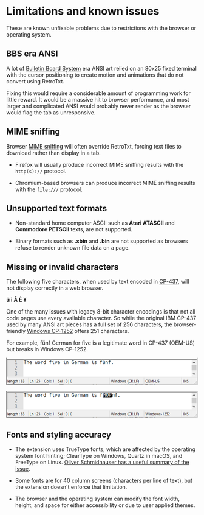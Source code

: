 # Limitations and known issues

These are known unfixable problems due to restrictions with the browser or operating system.

## BBS era ANSI

A lot of [Bulletin Board System](https://spectrum.ieee.org/tech-history/cyberspace/social-medias-dialup-ancestor-the-bulletin-board-system) era ANSI art relied on an 80x25 fixed terminal with the cursor positioning to create motion and animations that do not convert using RetroTxt.

Fixing this would require a considerable amount of programming work for little reward. It would be a massive hit to browser performance, and most larger and complicated ANSI would probably never render as the browser would flag the tab as unresponsive.
## MIME sniffing

Browser [MIME sniffing](https://en.wikipedia.org/wiki/Content_sniffing) will often override RetroTxt, forcing text files to download rather than display in a tab.

- Firefox will usually produce incorrect MIME sniffing results with the `http(s)://` protocol.

- Chromium-based browsers can produce incorrect MIME sniffing results with the `file:///` protocol.
## Unsupported text formats

- Non-standard home computer ASCII such as **Atari ATASCII** and **Commodore PETSCII** texts, are not supported.

- Binary formats such as **.xbin** and **.bin** are not supported as browsers refuse to render unknown file data on a page.

## Missing or invalid characters

The following five characters, when used by text encoded in [CP-437](https://en.wikipedia.org/wiki/Code_page_437), will not display correctly in a web browser.

**ü ì Å É ¥**

One of the many issues with legacy 8-bit character encodings is that not all code pages use every available character. So while the original IBM CP-437 used by many ANSI art pieces has a full set of 256 characters, the browser-friendly [Windows CP-1252](https://en.wikipedia.org/wiki/Windows-1252) offers 251 characters.

For example, fünf German for five is a legitimate word in CP-437 (OEM-US) but breaks in Windows CP-1252.

![fünf viewed as CP-437/OEM-US](assets/limitations-funf-1.png)

![fünf viewed as Windows-1252](assets/limitations-funf-2.png)

## Fonts and styling accuracy

- The extension uses TrueType fonts, which are affected by the operating system font hinting; ClearType on Windows, Quartz in macOS, and FreeType on Linux. [Oliver Schmidhauser has a useful summary of the issue](https://glow.li/technology/2016/7/15/using-pixel-fonts-in-a-browser-without-font-smoothing).

- Some fonts are for 40 column screens (characters per line of text), but the extension doesn't enforce that limitation.

- The browser and the operating system can modify the font width, height, and space for either accessibility or due to user applied themes.
